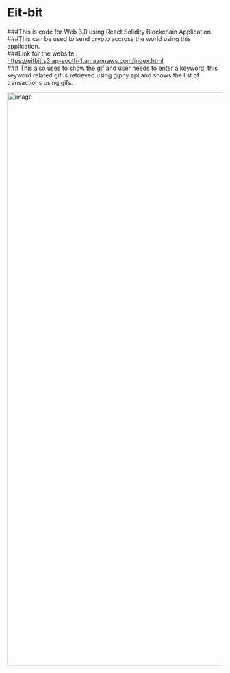 # Eit-bit
###This is code for Web 3.0 using React Solidity Blockchain Application.<br/>
###This can be used to send crypto accross the world using this application.<br/>
###Link for the website :<br/> https://eitbit.s3.ap-south-1.amazonaws.com/index.html
<br/>### This also uses to show the gif and user needs to enter a keyword, this keyword related gif is retrieved using giphy api and shows the list of transactions using gifs. <br/>

<img width="1339" alt="image" src="https://user-images.githubusercontent.com/74697139/188322472-1edd32d0-a916-4f84-9421-2a41527d8ea1.png">


